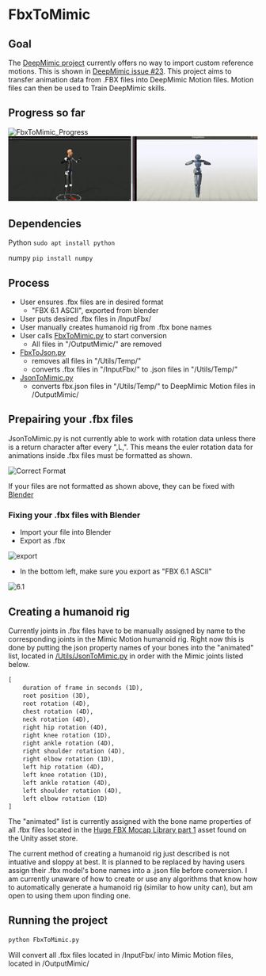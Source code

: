# FbxToMimic

## Goal

The [DeepMimic project](https://github.com/xbpeng/DeepMimic) currently offers no way to import custom reference motions. This is shown in [DeepMimic issue #23](https://github.com/xbpeng/DeepMimic/issues/23). This project aims to transfer animation data from .FBX files into DeepMimic Motion files. Motion files can then be used to Train DeepMimic skills.

## Progress so far

![FbxToMimic_Progress](./Assets/FbxToMimic_Progress.gif)
![ChickenMimic](./Assets/ChickenMimic.gif)

## Dependencies

Python `sudo apt install python`

numpy `pip install numpy`

## Process

- User ensures .fbx files are in desired format
	- "FBX 6.1 ASCII", exported from blender
- User puts desired .fbx files in /InputFbx/
- User manually creates humanoid rig from .fbx bone names
- User calls [FbxToMimic.py](./FbxToMimic.py) to start conversion
	- All files in "/OutputMimic/" are removed
- [FbxToJson.py](./Utils/FbxToJson.py) 
	- removes all files in "/Utils/Temp/"
	- converts .fbx files in "/InputFbx/" to .json files in "/Utils/Temp/"
- [JsonToMimic.py](./Utils/JsonToMimic.py)
	- converts fbx.json files in "/Utils/Temp/" to DeepMimic Motion files in /OutputMimic/

## Prepairing your .fbx files

JsonToMimic.py is not currently able to work with rotation data unless there is a return character after every ",L,".
This means the euler rotation data for animations inside .fbx files must be formatted as shown.

![Correct Format](https://i.imgur.com/WcOOPNS.png)


If your files are not formatted as shown above, they can be fixed with [Blender](https://www.blender.org/)
### Fixing your .fbx files with Blender

- Import your file into Blender
- Export as .fbx

![export](https://i.imgur.com/DmCfaoh.png)

- In the bottom left, make sure you export as "FBX 6.1 ASCII"

![6.1](https://i.imgur.com/DnOk7Oh.png)

## Creating a humanoid rig

Currently joints in .fbx files have to be manually assigned by name to the corresponding joints in the Mimic Motion humanoid rig. Right now this is done by putting the json property names of your bones into the "animated" list, located in [/Utils/JsonToMimic.py](./Utils/JsonToMimic.py) in order with the Mimic joints listed below.

```
[
	duration of frame in seconds (1D),
	root position (3D),
	root rotation (4D),
	chest rotation (4D),
	neck rotation (4D),
	right hip rotation (4D),
	right knee rotation (1D),
	right ankle rotation (4D),
	right shoulder rotation (4D),
	right elbow rotation (1D),
	left hip rotation (4D),
	left knee rotation (1D),
	left ankle rotation (4D),
	left shoulder rotation (4D),
	left elbow rotation (1D)
]
```

The "animated" list is currently assigned with the bone name properties of all .fbx files located in the [Huge FBX Mocap Library part 1](https://assetstore.unity.com/packages/3d/animations/huge-fbx-mocap-library-part-1-19991) asset found on the Unity asset store.

The current method of creating a humanoid rig just described is not intuative and sloppy at best. It is planned to be replaced by having users assign their .fbx model's bone names into a .json file before conversion. I am currently unaware of how to create or use any algorithms that know how to automatically generate a humanoid rig (similar to how unity can), but am open to using them upon finding one.

## Running the project

```Bash
python FbxToMimic.py
```

Will convert all .fbx files located in /InputFbx/ into Mimic Motion files, located in /OutputMimic/
